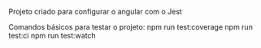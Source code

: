
Projeto criado para configurar o angular com o Jest

Comandos básicos para testar o projeto:
npm run test:coverage
npm run test:ci
npm run test:watch

